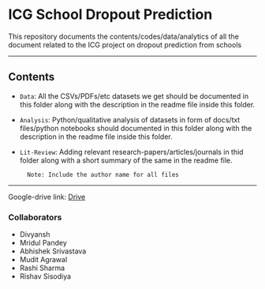 # ICG School Dropout Prediction

This repository documents the contents/codes/data/analytics of all the document related to the ICG project on dropout prediction from schools

***
## Contents

* `Data`: All the CSVs/PDFs/etc datasets we get should be documented in this folder along with the description in the readme file inside this folder.

* `Analysis`: Python/qualitative analysis of datasets in form of docs/txt files/python notebooks should documented in this folder along with the description in the readme file inside this folder.

* `Lit-Review`: Adding relevant research-papers/articles/journals in thid folder along with a short summary of the same in the readme file.

        Note: Include the author name for all files
***

Google-drive link: [Drive](https://drive.google.com/drive/folders/12H6mogeIBCTJyecLsMJe0Zys_GYsizBw?usp=sharing)

### Collaborators

* Divyansh
* Mridul Pandey
* Abhishek Srivastava
* Mudit Agrawal
* Rashi Sharma
* Rishav Sisodiya

